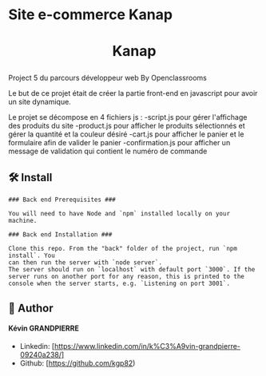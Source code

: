 # Site e-commerce Kanap
# <p align="center">Kanap</p>
  
Project 5 du parcours développeur web By Openclassrooms

Le but de ce projet était de créer la partie front-end en javascript pour avoir un site dynamique.

Le projet se décompose en 4 fichiers js : 
-script.js pour gérer l'affichage des produits du site 
-product.js pour afficher le produits sélectionnés et gérer la quantité et la couleur désiré
-cart.js pour afficher le panier et le formulaire afin de valider le panier
-confirmation.js pour afficher un message de validation qui contient le numéro de commande

## 🛠️ Install    
```
### Back end Prerequisites ###

You will need to have Node and `npm` installed locally on your machine.

### Back end Installation ###

Clone this repo. From the "back" folder of the project, run `npm install`. You 
can then run the server with `node server`. 
The server should run on `localhost` with default port `3000`. If the
server runs on another port for any reason, this is printed to the
console when the server starts, e.g. `Listening on port 3001`.
```
        
    
## 🙇 Author
#### Kévin GRANDPIERRE
- Linkedin: [https://www.linkedin.com/in/k%C3%A9vin-grandpierre-09240a238/]
- Github: [https://github.com/kgp82)
